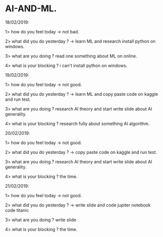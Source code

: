 # AI-AND-ML.
18/02/2019:

1> how do you feel today  -> not bad.

2> what did you do yesterday ? -> learn ML and research install python on windows.

3> what are you doing ? read one something about ML on online.

4> what is your blocking ? i can't install python on windows.

19/02/2019:

1> how do you feel today  -> not good.

2> what did you do yesterday ? -> learn ML and copy paste code on kaggle and run test.

3> what are you doing ? research AI theory and start write slide about AI generality.

4> what is your blocking ? research fully about something AI algorithm.

20/02/2019:

1> how do you feel today  -> not good.

2> what did you do yesterday ? -> copy paste code on kaggle and run test.

3> what are you doing ? research AI theory and start write slide about AI generality.

4> what is your blocking ? the time.

21/02/2019:

1> how do you feel today  -> not good.

2> what did you do yesterday ? -> write slide and code jupiter notebook code titanic

3> what are you doing ? write slide

4> what is your blocking ? the time.
